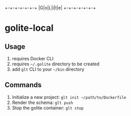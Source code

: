 
 +-+-+-+-+-+-+
 |G|o|L|i|t|e|
 +-+-+-+-+-+-+
 # golite-local
 ## Usage

1. requires Docker CLI
2. requires `~/.golite` directory to be created
3. add `glt` CLI to your `~/bin` directory

## Commands
1. Initialize a new project: `glt init ~/path/to/Dockerfile`
2. Render the schema: `glt push`
3. Stop the golite container: `glt stop`
